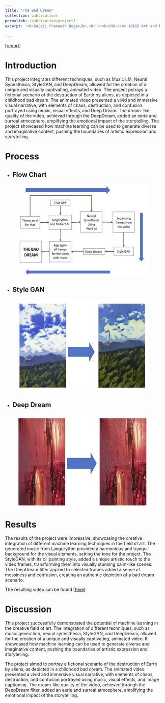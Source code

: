 ```yaml
---
title: "The Bad Dream"
collection: publications
permalink: /publication/project3
excerpt: '<b>Balaji Praneeth Boga</b>.<br /><b>CMU-</b> 10615 Art and Machine Learning [2023]'

---
```


[[report]](https://drive.google.com/file/d/16VUg0K5WQpZvpGpG3MBn1KZcsw2SEuLx/view?usp=share_link)


Introduction
======

This project integrates different techniques, such as Music LM, Neural Synesthesia, StyleGAN, and DeepDream, allowed for the creation of a unique and visually captivating, animated video. The project potrays a fictional scenario of the destruction of Earth by aliens, as depicted in a childhood bad dream. The animated video presented a vivid and immersive visual narrative, with elements of chaos, destruction, and confusion portrayed using music, visual effects, and Deep Dream. The dream-like quality of the video, achieved through the DeepDream, added an eerie and surreal atmosphere, amplifying the emotional impact of the storytelling. The project showcased how machine learning can be used to generate diverse and imaginative content, pushing the boundaries of artistic expression and storytelling.


Process
======

* <h2>Flow Chart</h2>
<figure>
  <img src="/images/deep dream process.png" style="width:600px;height:300px;">
</figure>

* <h2>Style GAN</h2>
<figure>
  <img src="/images/deep dream style gan.png" style="width:600px;height:300px;">
</figure>

* <h2>Deep Dream</h2>
<figure>
  <img src="/images/deep dream deep dream.png" style="width:600px;height:300px;">
</figure>


Results
======

The results of the project were impressive, showcasing the creative integration of different machine
learning techniques in the field of art. The generated music from Langorythm provided a harmonious
and tranquil background for the visual elements, setting the tone for the project. The StyleGAN, with its
oil painting style, added a unique artistic touch to the video frames, transforming them into visually
stunning paint-like scenes. The DeepDream filter applied to selected frames added a sense of messiness
and confusion, creating an authentic depiction of a bad dream scenario.

The resulting video can be found [[here]](https://drive.google.com/file/d/1qxYJ891LHgH0gzjUCofBjb8DaP_p0ndc/view?usp=share_link)

Discussion
======

This project successfully demonstrated the potential of machine learning in the creative field of art. The
integration of different techniques, such as music generation, neural synesthesia, StyleGAN, and
DeepDream, allowed for the creation of a unique and visually captivating, animated video. It
showcased how machine learning can be used to generate diverse and imaginative content, pushing the
boundaries of artistic expression and storytelling.

The project aimed to portray a fictional scenario of the destruction of Earth by aliens, as depicted in a
childhood bad dream. The animated video presented a vivid and immersive visual narrative, with
elements of chaos, destruction, and confusion portrayed using music, visual effects, and image
captioning. The dream-like quality of the video, achieved through the DeepDream filter, added an eerie
and surreal atmosphere, amplifying the emotional impact of the storytelling.
